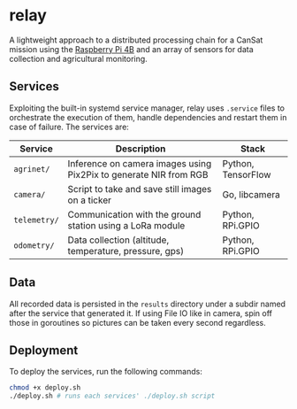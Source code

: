 # relay

A lightweight approach to a distributed processing chain for a CanSat mission using the [Raspberry Pi 4B](https://www.raspberrypi.org/) and an array of sensors for data collection and agricultural monitoring.

## Services

Exploiting the built-in systemd service manager, relay uses `.service` files to orchestrate the execution of them, handle dependencies and restart them in case of failure. The services are:

| Service | Description | Stack |
| --- | --- | --- |
| `agrinet/` | Inference on camera images using Pix2Pix to generate NIR from RGB | Python, TensorFlow |
| `camera/` | Script to take and save still images on a ticker | Go, libcamera |
| `telemetry/` | Communication with the ground station using a LoRa module | Python, RPi.GPIO |
| `odometry/` | Data collection (altitude, temperature, pressure, gps) | Python, RPi.GPIO |

## Data

All recorded data is persisted in the `results` directory under a subdir named after the service that generated it. 
If using File IO like in camera, spin off those in goroutines so pictures can be taken every second regardless.

## Deployment

To deploy the services, run the following commands:

```sh
chmod +x deploy.sh
./deploy.sh # runs each services' ./deploy.sh script
```
